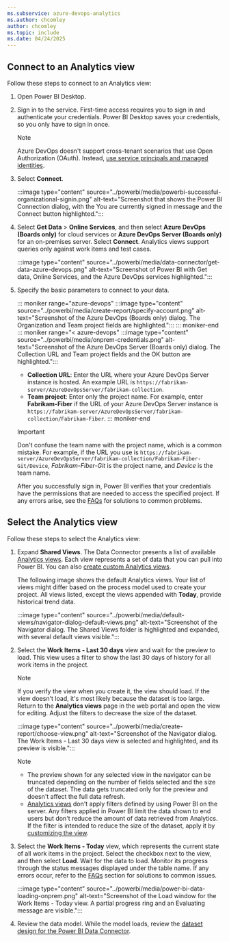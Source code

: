 ```yaml
---
ms.subservice: azure-devops-analytics
ms.author: chcomley
author: chcomley
ms.topic: include
ms.date: 04/24/2025
---
```


## Connect to an Analytics view

Follow these steps to connect to an Analytics view:

1. Open Power BI Desktop.

1. Sign in to the service. First-time access requires you to sign in and authenticate your credentials. Power BI Desktop saves your credentials, so you only have to sign in once.

   > [!NOTE]
   > Azure DevOps doesn't support cross-tenant scenarios that use Open Authorization (OAuth). Instead, [use service principals and managed identities](../../integrate/get-started/authentication/service-principal-managed-identity.md).

1. Select **Connect**.

   :::image type="content" source="../powerbi/media/powerbi-successful-organizational-signin.png" alt-text="Screenshot that shows the Power BI Connection dialog, with the You are currently signed in message and the Connect button highlighted.":::

1. Select **Get Data** > **Online Services**, and then select **Azure DevOps (Boards only)** for cloud services or **Azure DevOps Server (Boards only)** for an on-premises server. Select **Connect**. Analytics views support queries only against work items and test cases.

   :::image type="content" source="../powerbi/media/data-connector/get-data-azure-devops.png" alt-text="Screenshot of Power BI with Get data, Online Services, and the Azure DevOps services highlighted.":::

1. Specify the basic parameters to connect to your data.

   ::: moniker range="azure-devops"
   :::image type="content" source="../powerbi/media/create-report/specify-account.png" alt-text="Screenshot of the Azure DevOps (Boards only) dialog. The Organization and Team project fields are highlighted.":::
   ::: moniker-end
   ::: moniker range="< azure-devops"
   :::image type="content" source="../powerbi/media/onprem-credentials.png" alt-text="Screenshot of the Azure DevOps Server (Boards only) dialog. The Collection URL and Team project fields and the OK button are highlighted.":::

   - **Collection URL**: Enter the URL where your Azure DevOps Server instance is hosted. An example URL is `https://fabrikam-server/AzureDevOpsServer/fabrikam-collection`.
   - **Team project**: Enter only the project name. For example, enter **Fabrikam-Fiber** if the URL of your Azure DevOps Server instance is `https://fabrikam-server/AzureDevOpsServer/fabrikam-collection/Fabrikam-Fiber`.
   ::: moniker-end

   > [!IMPORTANT]
   > Don't confuse the team name with the project name, which is a common mistake. For example, if the URL you use is `https://fabrikam-server/AzureDevOpsServer/fabrikam-collection/Fabrikam-Fiber-Git/Device`, *Fabrikam-Fiber-Git* is the project name, and *Device* is the team name.

   After you successfully sign in, Power BI verifies that your credentials have the permissions that are needed to access the specified project. If any errors arise, see the [FAQs](../powerbi/data-connector-connect.md#q-a) for solutions to common problems.

## Select the Analytics view

Follow these steps to select the Analytics view:

1. Expand **Shared Views**. The Data Connector presents a list of available [Analytics views](../powerbi/what-are-analytics-views.md). Each view represents a set of data that you can pull into Power BI. You can also [create custom Analytics views](../powerbi/analytics-views-create.md).

   The following image shows the default Analytics views. Your list of views might differ based on the process model used to create your project. All views listed, except the views appended with **Today**, provide historical trend data.

   :::image type="content" source="../powerbi/media/default-views/navigator-dialog-default-views.png" alt-text="Screenshot of the Navigator dialog. The Shared Views folder is highlighted and expanded, with several default views visible.":::

1. Select the **Work Items - Last 30 days** view and wait for the preview to load. This view uses a filter to show the last 30 days of history for all work items in the project.

   > [!NOTE]
   > If you verify the view when you create it, the view should load. If the view doesn't load, it's most likely because the dataset is too large. Return to the **Analytics views** page in the web portal and open the view for editing. Adjust the filters to decrease the size of the dataset.

   :::image type="content" source="../powerbi/media/create-report/choose-view.png" alt-text="Screenshot of the Navigator dialog. The Work Items - Last 30 days view is selected and highlighted, and its preview is visible.":::

   > [!NOTE]
   > - The preview shown for any selected view in the navigator can be truncated depending on the number of fields selected and the size of the dataset. The data gets truncated only for the preview and doesn't affect the full data refresh.
   > - [Analytics views](../powerbi/what-are-analytics-views.md) don't apply filters defined by using Power BI on the server. Any filters applied in Power BI limit the data shown to end users but don't reduce the amount of data retrieved from Analytics. If the filter is intended to reduce the size of the dataset, apply it by [customizing the view](../powerbi/analytics-views-create.md).

1. Select the **Work Items - Today** view, which represents the current state of all work items in the project. Select the checkbox next to the view, and then select **Load**. Wait for the data to load. Monitor its progress through the status messages displayed under the table name. If any errors occur, refer to the [FAQs](../powerbi/data-connector-connect.md#q-a) section for solutions to common issues.

   :::image type="content" source="../powerbi/media/power-bi-data-loading-onprem.png" alt-text="Screenshot of the Load window for the Work Items - Today view. A partial progress ring and an Evaluating message are visible.":::

1. Review the data model. While the model loads, review the [dataset design for the Power BI Data Connector](../powerbi/data-connector-dataset.md).
